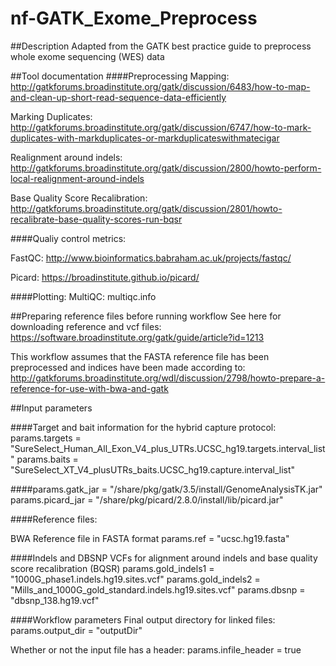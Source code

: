 # nf-GATK_Exome_Preprocess

##Description
Adapted from the GATK best practice guide to preprocess whole exome sequencing (WES) data

##Tool documentation
####Preprocessing
Mapping: http://gatkforums.broadinstitute.org/gatk/discussion/6483/how-to-map-and-clean-up-short-read-sequence-data-efficiently


Marking Duplicates: http://gatkforums.broadinstitute.org/gatk/discussion/6747/how-to-mark-duplicates-with-markduplicates-or-markduplicateswithmatecigar


Realignment around indels: http://gatkforums.broadinstitute.org/gatk/discussion/2800/howto-perform-local-realignment-around-indels

Base Quality Score Recalibration: http://gatkforums.broadinstitute.org/gatk/discussion/2801/howto-recalibrate-base-quality-scores-run-bqsr

####Qualiy control metrics:

FastQC: http://www.bioinformatics.babraham.ac.uk/projects/fastqc/

Picard: https://broadinstitute.github.io/picard/

####Plotting:
MultiQC: multiqc.info

##Preparing reference files before running workflow
See here for downloading reference and vcf files:
https://software.broadinstitute.org/gatk/guide/article?id=1213

This workflow assumes that the FASTA reference file has been preprocessed and indices have been made according to:
http://gatkforums.broadinstitute.org/wdl/discussion/2798/howto-prepare-a-reference-for-use-with-bwa-and-gatk

##Input parameters

####Target and bait information for the hybrid capture protocol:
params.targets = "SureSelect_Human_All_Exon_V4_plus_UTRs.UCSC_hg19.targets.interval_list"
params.baits = "SureSelect_XT_V4_plusUTRs_baits.UCSC_hg19.capture.interval_list"

####params.gatk_jar = "/share/pkg/gatk/3.5/install/GenomeAnalysisTK.jar"
params.picard_jar = "/share/pkg/picard/2.8.0/install/lib/picard.jar"

####Reference files:

BWA Reference file in FASTA format
params.ref = "ucsc.hg19.fasta"

####Indels and DBSNP VCFs for alignment around indels and base quality score recalibration (BQSR)
params.gold_indels1 = "1000G_phase1.indels.hg19.sites.vcf"
params.gold_indels2 = "Mills_and_1000G_gold_standard.indels.hg19.sites.vcf"
params.dbsnp = "dbsnp_138.hg19.vcf"

####Workflow parameters
Final output directory for linked files:
params.output_dir = "outputDir"

Whether or not the input file has a header:
params.infile_header = true



